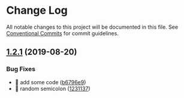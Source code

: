 # Change Log

All notable changes to this project will be documented in this file.
See [Conventional Commits](https://conventionalcommits.org) for commit guidelines.

## [1.2.1](https://github.com/raduachim/i-try-lerna/compare/@not-a-real-org/beta-1@1.2.0...@not-a-real-org/beta-1@1.2.1) (2019-08-20)


### Bug Fixes

* 🐛 add some code ([b6796e9](https://github.com/raduachim/i-try-lerna/commit/b6796e9))
* 🐛 random semicolon ([1231137](https://github.com/raduachim/i-try-lerna/commit/1231137))
